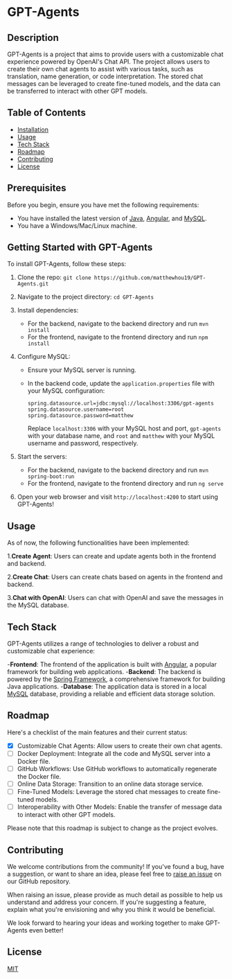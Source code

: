 # GPT-Agents

## Description

GPT-Agents is a project that aims to provide users with a customizable chat experience powered by OpenAI's Chat API. The project allows users to create their own chat agents to assist with various tasks, such as translation, name generation, or code interpretation. The stored chat messages can be leveraged to create fine-tuned models, and the data can be transferred to interact with other GPT models.

## Table of Contents

- [Installation](#installation)
- [Usage](#usage)
- [Tech Stack](#tech-stack)
- [Roadmap](#roadmap)
- [Contributing](#contributing)
- [License](#license)

## Prerequisites

Before you begin, ensure you have met the following requirements:

- You have installed the latest version of [Java](https://www.java.com/en/download/), [Angular](https://angular.io/guide/setup-local), and [MySQL](https://dev.mysql.com/downloads/installer/).
- You have a Windows/Mac/Linux machine.

## Getting Started with GPT-Agents

To install GPT-Agents, follow these steps:

1. Clone the repo: `git clone https://github.com/matthewhou19/GPT-Agents.git`
2. Navigate to the project directory: `cd GPT-Agents`
3. Install dependencies:

   - For the backend, navigate to the backend directory and run `mvn install`
   - For the frontend, navigate to the frontend directory and run `npm install`

4. Configure MySQL:

   - Ensure your MySQL server is running.
   - In the backend code, update the `application.properties` file with your MySQL configuration:

     ```
     spring.datasource.url=jdbc:mysql://localhost:3306/gpt-agents
     spring.datasource.username=root
     spring.datasource.password=matthew
     ```

     Replace `localhost:3306` with your MySQL host and port, `gpt-agents` with your database name, and `root` and `matthew` with your MySQL username and password, respectively.

5. Start the servers:

   - For the backend, navigate to the backend directory and run `mvn spring-boot:run`
   - For the frontend, navigate to the frontend directory and run `ng serve`

6. Open your web browser and visit `http://localhost:4200` to start using GPT-Agents!

## Usage

As of now, the following functionalities have been implemented:

1.**Create Agent**: Users can create and update agents both in the frontend and backend.

2.**Create Chat**: Users can create chats based on agents in the frontend and backend.

3.**Chat with OpenAI**: Users can chat with OpenAI and save the messages in the MySQL database.

## Tech Stack

GPT-Agents utilizes a range of technologies to deliver a robust and customizable chat experience:

-**Frontend**: The frontend of the application is built with [Angular](https://angular.io/), a popular framework for building web applications. -**Backend**: The backend is powered by the [Spring Framework](https://spring.io/), a comprehensive framework for building Java applications. -**Database**: The application data is stored in a local [MySQL](https://www.mysql.com/) database, providing a reliable and efficient data storage solution.

## Roadmap

Here's a checklist of the main features and their current status:

- [x] Customizable Chat Agents: Allow users to create their own chat agents.
- [ ] Docker Deployment: Integrate all the code and MySQL server into a Docker file.
- [ ] GitHub Workflows: Use GitHub workflows to automatically regenerate the Docker file.
- [ ] Online Data Storage: Transition to an online data storage service.
- [ ] Fine-Tuned Models: Leverage the stored chat messages to create fine-tuned models.
- [ ] Interoperability with Other Models: Enable the transfer of message data to interact with other GPT models.

Please note that this roadmap is subject to change as the project evolves.

## Contributing

We welcome contributions from the community! If you've found a bug, have a suggestion, or want to share an idea, please feel free to [raise an issue](https://github.com/matthewhou19/GPT-Agents/issues) on our GitHub repository.

When raising an issue, please provide as much detail as possible to help us understand and address your concern. If you're suggesting a feature, explain what you're envisioning and why you think it would be beneficial.

We look forward to hearing your ideas and working together to make GPT-Agents even better!

## License

[MIT](https://choosealicense.com/licenses/mit/)
